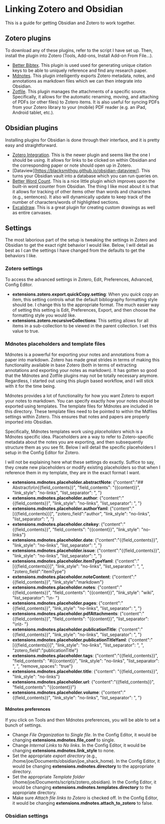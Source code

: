 # Linking Zotero and Obsidian

This is a guide for getting Obsidian and Zotero to work together.

## Zotero plugins

To download any of these plugins, refer to the script I have set up. Then, install the plugin into Zotero (Tools, Add-ons, Install Add-on From File...).

* [Better Bibtex](https://retorque.re/zotero-better-bibtex/). This plugin is used used for generating unique citation keys to be able to uniquely reference and find any research paper.
* [Mdnotes](https://argentinaos.com/zotero-mdnotes/). This plugin intelligently exports Zotero metadata, notes, and annotations as markdown files which we can then integrate into Obsidian.
* [Zotfile](http://zotfile.com/). This plugin manages the attachments of a specific source. Specifically, it allows for the automatic renaming, moving, and attaching of PDFs (or other files) to Zotero items. It is also useful for syncing PDFs from your Zotero library to your (mobile) PDF reader (e.g. an iPad, Android tablet, etc.).

## Obsidian plugins

Installing plugins for Obsidian is done through their interface, and it is pretty easy and straightforward.

* [Zotero Integration](https://github.com/mgmeyers/obsidian-zotero-integration). This is the newer plugin and seems like the one I should be using. It allows for links to be clicked on within Obsidian and the corresponding paper or note should open up in Zotero.
* [Dataview][https://blacksmithgu.github.io/obsidian-dataview/]. This turns your Obsidian vault into a database which you can run queries on.
* [Better Word Count](https://github.com/lukeleppan/better-word-count). This is a nice little plugin which improves upon the built-in word counter from Obsidian. The thing I like most about it is that it allows for tracking of other items other than words and characters (e.g., sentences). It also will dynamically update to keep track of the number of characters/words of highlighted sections.
* [Excalidraw](https://github.com/zsviczian/obsidian-excalidraw-plugin). This is a great plugin for creating custom drawings as well as entire canvases.

## Settings

The most laborious part of the setup is tweaking the settings in Zotero and Obsidian to get the exact right behavior I would like. Below, I will detail as best as I can the settings I have changed from the defaults to get the behaviors I like.

### Zotero settings

To access the advanced settings in Zotero, Edit, Preferences, Advanced, Config Editor.

* **extensions.zotero.export.quickCopy.setting**: When you *quick copy* an item, this setting controls what the default bibliography formatting style should be. I change this to the appropriate format. The much easier way of setting this setting is Edit, Preferences, Export, and then choose the formatting style you would like.
* **extensions.zotero.recursiveCollections**: This setting allows for all items in a sub-collection to be viewed in the parent collection. I set this value to true.

### Mdnotes placeholders and template files

Mdnotes is a powerful for exporting your notes and annotations from a paper into markdown. Zotero has made great strides in terms of making this functionality available in base Zotero (both in terms of extracting annotations and exporting your notes as markdown). It has gotten so good that the Mdnotes and Zotfile plugins may not be totally necessary anymore. Regardless, I started out using this plugin based workflow, and I will stick with it for the time being.

Mdnotes provides a lot of functionality for how you want Zotero to export your notes to markdown. You can specify exactly how your notes should be exported using templates. The template files for Mdnotes are included in this directory. These template files need to be pointed to within the Mdfiles settings within Zotero. This ensures that notes and papers are properly imported into Obsidian.

Specifically, Mdnotes templates work using *placeholders* which is a Mdnotes specific idea. Placeholders are a way to refer to Zotero-specific metadata about the notes you are exporting, and then subsequently structure them as you see fit. Below I will detail the specific placeholders I setup in the Config Editor for Zotero.

I will not be explaining here what these settings do exactly. Suffice to say, they create new placeholders or modify existing placeholders so that when I reference them in my template, they are in the exact format I want.

* **extensions.mdnotes.placeholder.abstractNote**: {"content":"## Abstract\n\n{{field_contents}}", "field_contents": "{{content}}", "link_style": "no-links", "list_separator": ", "}
* **extensions.mdnotes.placeholder.author**: {"content":"{{field_contents}}", "link_style": "no-links", "list_separator": ", "}
* **extensions.mdnotes.placeholder.authorYaml**: {"content":"[{{field_contents}}]", "zotero_field":"author", "link_style": "no-links", "list_separator": ", "}
* **extensions.mdnotes.placeholder.citekey**: {"content":"{{field_contents}}", "field_contents": "{{content}}", "link_style": "no-links"}
* **extensions.mdnotes.placeholder.date**: {"content":"{{field_contents}}", "link_style": "no-links", "list_separator": ", "}
* **extensions.mdnotes.placeholder.issue**: {"content":"{{field_contents}}", "link_style": "no-links", "list_separator": ", "}
* **extensions.mdnotes.placeholder.itemTypeYaml**: {"content":"[{{field_contents}}]", "link_style": "no-links", "list_separator": ", ", "zotero_field":"itemType"}
* **extensions.mdnotes.placeholder.noteContent**: {"content":"{{field_contents}}", "link_style":"markdown"}
* **extensions.mdnotes.placeholder.notes**: {"content":"{{field_contents}}", "field_contents": "{{content}}", "link_style": "wiki", "list_separator": "\n- "}
* **extensions.mdnotes.placeholder.pages**: {"content":"{{field_contents}}", "link_style": "no-links", "list_separator": ", "}
* **extensions.mdnotes.placeholder.pdfAttachments**: {"content":"{{field_contents}}", "field_contents": "{{content}}", "list_separator": "\n\t- "}
* **extensions.mdnotes.placeholder.publicationTitle**: {"content":"{{field_contents}}", "link_style": "no-links", "list_separator": ", "}
* **extensions.mdnotes.placeholder.publicationTitleYaml**: {"content":"[{{field_contents}}]", "link_style": "no-links", "list_separator": ", ", "zotero_field":"publicationTitle"}
* **extensions.mdnotes.placeholder.tags**: {"content":"{{field_contents}}", "field_contents": "#{{content}}", "link_style": "no-links", "list_separator": ", ", "remove_spaces": "true"}
* **extensions.mdnotes.placeholder.title**: {"content": "{{field_contents}}", "link_style": "no-links"}
* **extensions.mdnotes.placeholder.url**: {"content":"{{field_contents}}", "field_contents": "{{content}}"}
* **extensions.mdnotes.placeholder.volume**: {"content":"{{field_contents}}", "link_style": "no-links", "list_separator": ", "}

#### Mdnotes preferences

If you click on Tools and then Mdnotes preferences, you will be able to set a bunch of settings.

* Change *File Organization* to *Single file*. In the Config Editor, it would be changing **extensions.mdnotes.file_conf** to single.
* Change *Internal Links* to *No links*. In the Config Editor, it would be changing **extensions.mdnotes.link_style** to none.
* Set the appropriate *export directory* (e.g., /home/joe/Documents/obsidian/joe_shack_home). In the Config Editor, it would be changing **extensions.mdnotes.directory** to the appropriate directory.
* Set the appropriate *Template folder* (/home/joe/Documents/scripts/zotero_obsidian). In the Config Editor, it would be changing **extensions.mdnotes.templates.directory** to the appropriate directory.
* Make sure *Attach file links to Zotero* is checked off. In the Config Editor, it would be changing **extensions.mdnotes.attach_to_zotero** to false.

### Obsidian settings

